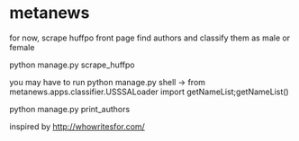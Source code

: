 metanews
========

for now, scrape huffpo front page find authors and classify them as male or female

python manage.py scrape_huffpo

you may have to run python manage.py shell -> from metanews.apps.classifier.USSSALoader import getNameList;getNameList()

python manage.py print_authors

inspired by http://whowritesfor.com/
